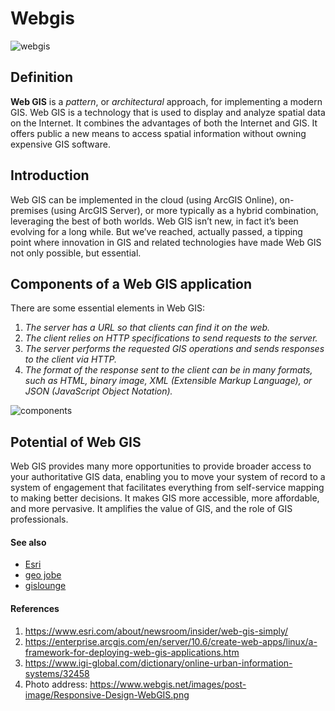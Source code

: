 # **Webgis**
![webgis](https://www.webgis.net/images/post-image/Responsive-Design-WebGIS.png)

## **Definition**
**Web GIS** is a *pattern*, or *architectural* approach, for implementing a modern GIS. Web GIS is a technology that is used to display and analyze spatial data on the Internet. It combines the advantages of both the Internet and GIS. It offers public a new means to access spatial information without owning expensive GIS software.


## **Introduction**
Web GIS can be implemented in the cloud (using ArcGIS Online), on-premises (using ArcGIS Server), or more typically as a hybrid combination, leveraging the best of both worlds.
Web GIS isn’t new, in fact it’s been evolving for a long while. But we’ve reached, actually passed, a tipping point where innovation in GIS and related technologies have made Web GIS not only possible, but essential.


## **Components of a Web GIS application**
There are some essential elements in Web GIS:

1. *The server has a URL so that clients can find it on the web.*
2. *The client relies on HTTP specifications to send requests to the server.*
3. *The server performs the requested GIS operations and sends responses to the client via HTTP.*
4. *The format of the response sent to the client can be in many formats, such as HTML, binary image, XML (Extensible Markup Language), or JSON (JavaScript Object Notation).* 

![components](https://www.esri.com/news/arcwatch/0610/graphics/webgis5-lg.jpg)
 

## **Potential of Web GIS**
Web GIS provides many more opportunities to provide broader access to your authoritative GIS data, enabling you to move your system of record to a system of engagement that facilitates everything from self-service mapping to making better decisions. It makes GIS more accessible, more affordable, and more pervasive. It amplifies the value of GIS, and the role of GIS professionals.


#### See also
- [Esri](https://www.esri.com/)
- [geo jobe](https://www.geo-jobe.com)
- [gislounge](https://www.gislounge.com/section-1-a-quick-introduction-to-gis-and-webgis/)

#### References
1. https://www.esri.com/about/newsroom/insider/web-gis-simply/
2. https://enterprise.arcgis.com/en/server/10.6/create-web-apps/linux/a-framework-for-deploying-web-gis-applications.htm
3. https://www.igi-global.com/dictionary/online-urban-information-systems/32458
4. Photo address: https://www.webgis.net/images/post-image/Responsive-Design-WebGIS.png